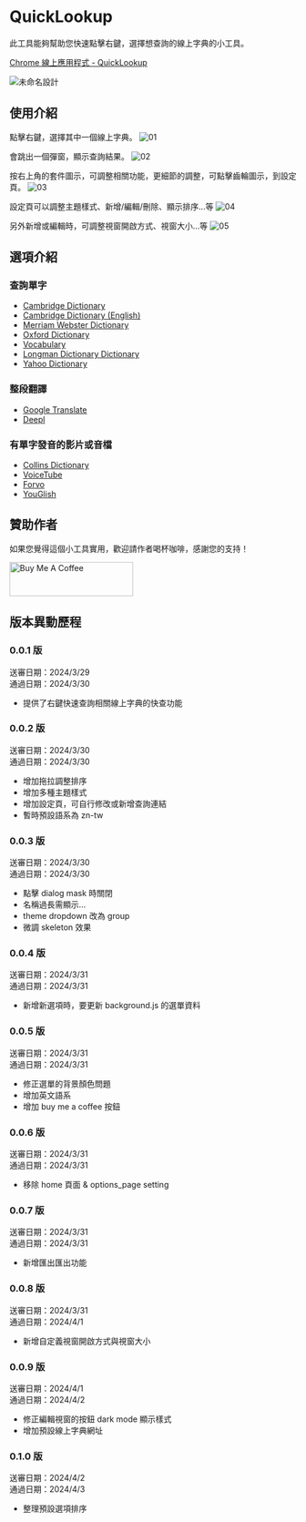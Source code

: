 # QuickLookup

此工具能夠幫助您快速點擊右鍵，選擇想查詢的線上字典的小工具。

[Chrome 線上應用程式 - QuickLookup](https://chromewebstore.google.com/detail/quick-lookup/fonahidkajbgfhkmencgicnlpnhhcjlb?hl=zh-TW&authuser=0)

![未命名設計](https://hackmd.io/_uploads/rJEPRHEk0.png)

## 使用介紹

點擊右鍵，選擇其中一個線上字典。
![01](https://hackmd.io/_uploads/Hk0LoTPyA.png)

會跳出一個彈窗，顯示查詢結果。
![02](https://hackmd.io/_uploads/S1g0Isaw1A.png)

按右上角的套件圖示，可調整相關功能，更細節的調整，可點擊齒輪圖示，到設定頁。
![03](https://hackmd.io/_uploads/SkA8opw1A.png)

設定頁可以調整主題樣式、新增/編輯/刪除、顯示排序...等
![04](https://hackmd.io/_uploads/H1RUspvyA.png)

另外新增或編輯時，可調整視窗開啟方式、視窗大小...等
![05](https://hackmd.io/_uploads/SJCUoaDJA.png)

## 選項介紹

### 查詢單字
- [Cambridge Dictionary](https://dictionary.cambridge.org/dictionary/english-chinese-traditional/apple)
- [Cambridge Dictionary (English)](https://dictionary.cambridge.org/dictionary/english/apple) 
- [Merriam Webster Dictionary](https://www.merriam-webster.com/dictionary/apple)
- [Oxford Dictionary](https://www.oxfordlearnersdictionaries.com/definition/english/apple) 
- [Vocabulary](https://www.vocabulary.com/dictionary/apple) 
- [Longman Dictionary Dictionary](https://www.ldoceonline.com/dictionary/apple) 
- [Yahoo Dictionary](https://tw.dictionary.search.yahoo.com/search?p=apple) 

### 整段翻譯

- [Google Translate](https://translate.google.com/?sl=auto&tl=zh-TW&text=apple) 
- [Deepl](https://www.deepl.com/translator#en/zh/apple) 

### 有單字發音的影片或音檔

- [Collins Dictionary](https://www.collinsdictionary.com/dictionary/english/apple) 
- [VoiceTube](https://tw.voicetube.com/definition/apple) 
- [Forvo](https://forvo.com/search/apple) 
- [YouGlish](https://youglish.com/search/apple) 

## 贊助作者

如果您覺得這個小工具實用，歡迎請作者喝杯咖啡，感謝您的支持！

<a href="https://www.buymeacoffee.com/Joe.lin" target="_blank"><img src="https://cdn.buymeacoffee.com/buttons/v2/default-yellow.png" alt="Buy Me A Coffee" style="height: 60px !important;width: 217px !important;" ></a>

## 版本異動歷程

### 0.0.1 版

送審日期：2024/3/29  
通過日期：2024/3/30  

- 提供了右鍵快速查詢相關線上字典的快查功能

### 0.0.2 版

送審日期：2024/3/30  
通過日期：2024/3/30  

- 增加拖拉調整排序
- 增加多種主題樣式
- 增加設定頁，可自行修改或新增查詢連結
- 暫時預設語系為 zn-tw

### 0.0.3 版

送審日期：2024/3/30  
通過日期：2024/3/30  

- 點擊 dialog mask 時關閉
- 名稱過長需顯示...
- theme dropdown 改為 group
- 微調 skeleton 效果

### 0.0.4 版

送審日期：2024/3/31  
通過日期：2024/3/31  

- 新增新選項時，要更新 background.js 的選單資料

### 0.0.5 版

送審日期：2024/3/31  
通過日期：2024/3/31  

- 修正選單的背景顏色問題
- 增加英文語系
- 增加 buy me a coffee 按鈕

### 0.0.6 版

送審日期：2024/3/31  
通過日期：2024/3/31  

- 移除 home 頁面 & options_page setting

### 0.0.7 版

送審日期：2024/3/31  
通過日期：2024/3/31  

- 新增匯出匯出功能

### 0.0.8 版

送審日期：2024/3/31  
通過日期：2024/4/1  

- 新增自定義視窗開啟方式與視窗大小

### 0.0.9 版

送審日期：2024/4/1  
通過日期：2024/4/2  

- 修正編輯視窗的按鈕 dark mode 顯示樣式
- 增加預設線上字典網址

### 0.1.0 版

送審日期：2024/4/2  
通過日期：2024/4/3  

- 整理預設選項排序
